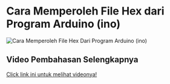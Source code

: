 # Cara Memperoleh File Hex dari Program Arduino (ino)
![Cara Memperoleh File Hex Dari Program Arduino (ino)](https://user-images.githubusercontent.com/11900221/232997726-5ffede31-72ff-484b-b7ec-50a807c85aa1.jpg)

## Video Pembahasan Selengkapnya
[Click link ini untuk melihat videonya!](https://www.youtube.com/watch?v=RbYigVeVlWY&list=PLy3VBpgdBFy6QVOCj-ix_WwMahYYBEswy&index=4)
